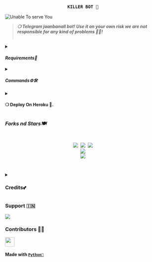 <h3 align="center"><strong><code>KILLER BOT 🚀</code></strong></h3>

<img src="https://telegra.ph/file/0bf6908dda6d5c8a116e9.jpg" alt="Unable To serve You">
<blockquote>
<strong><i>❍&nbsp;Telegram jaanbanall bot! Use it on your own risk we are not responsible for any kind of problems 💫💝!</i></strong><br><br>
</blockquote>
<p>
<details>
<summary><h4><strong><i>Requirements🎀</i></strong></h4></summary>
❍ <code>API_ID</code><br>
&nbsp;&nbsp;&nbsp;&nbsp;&nbsp;&nbsp;&nbsp;&nbsp;➥ <strong>Get it from</strong> <a href="https://my.telegram.org/auth"><code>HERE!</code></a><br>
❍ <code>API_HASH</code><br>
&nbsp;&nbsp;&nbsp;&nbsp;&nbsp;&nbsp;&nbsp;&nbsp;➥ <strong>Get it from</strong> <a href="https://my.telegram.org/auth"><code>HERE!</code></a><br>
❍ <code>BOT_TOKEN</code><br>
&nbsp;&nbsp;&nbsp;&nbsp;&nbsp;&nbsp;&nbsp;&nbsp;➥ <strong>Get it from</strong> <a href="https://t.me/Botfather"><code>@BOTFATHER</code></a><br>
❍ <code>QOWNER_ID</code><br>
&nbsp;&nbsp;&nbsp;&nbsp;&nbsp;&nbsp;&nbsp;&nbsp;➥ <strong>Get it from</strong> <a href="https://t.me/teamagora_bot"><code>@TeamAgora</code></a>
</details><details>
<summary><h4><strong><i>Commands⚙️🛠️</i></strong></h4></summary>
&nbsp;◍&nbsp;<code>/ping</code>&nbsp;:&nbsp;<strong>To Check Bot Ping Status.</strong><br>
&nbsp;◍&nbsp;<code>/banall</code>&nbsp;:&nbsp;<strong>Do Check yourself</strong><br>
&nbsp;◍&nbsp;<code>/leave</code>&nbsp;:&nbsp;<strong>Do Check yourself.</strong><br>
&nbsp;◍&nbsp;<code>/restart</code>&nbsp;:&nbsp;<strong>Do Check yourself.</strong>
</details><details>
<summary><h4><strong>❍&nbsp;Deploy On Heroku 🚀.</strong></h4></summary>
<blockquote><strong>Hey You can deploy this bot on <code>Heroku</code> very easly from here!!</strong><br><br>
<a href="https://heroku.com/deploy?template=https://github.com/Killerboyxd/KILLERBOT/"><img src="https://img.shields.io/badge/Deploy%20To%20Heroku-black?style=for-the-badge&logo=heroku" width="200""/></a>
</blockquote> 
</details>
</p>
<p>
<h3><strong><i>Forks nd Stars🍽️</i></strong></h3>
<pre>
<p align="center">
<img src="https://img.shields.io/github/license/KARNATAKAHACKER/KILLERBOT.svg"> <img src="https://img.shields.io/github/forks/KARNATAKAHACKER/KILLERBOT.svg"> <img src="https://img.shields.io/github/KARNATAKAHACKER/KILLERBOT/Banall.svg">
<a href="https://github.com/CuteBaccha/jaanBanallBot"><img src="https://github-readme-stats.vercel.app/api/pin/?username=ID_SELLER0000 & repo=ISHQ00_I=blue-green"></a>
<a href="https://github.com/CuteBaccha/JaanBanallBot/fork"><img src="https://img.shields.io/badge/Fork%20Banall%20-black?style=for-the-badge&logo=github"></a>
</P>
</pre>
</p>
<p>
<details>
<summary><h3><strong>Credits💕</strong></h3></summary>
<strong>All credit Goes To</strong>&nbsp;<code>CuteBaccha𓆩💗𓆪</code><br>
<code>Telegram:- <a href="https://t.me/DIGITAL_BOT_XD">ＹＯUＲ ＣＲUＳＨ،"(💛</a></code><br>
<code>Github:- <a href="https://github.com/CuteBaccha">ID_SELLER00</a></code><br>
</details>
</p>

<p><h3><strong>Support 🇮🇳</strong></h3>
<a href="https://t.me/DIGITAL_BOT_XD"><img src="https://img.shields.io/badge/Support%20%20Group-black?style=for-the-badge&logo=telegram"></a>
</p>

<p><h3><strong>Contributors 👩‍💻</strong></h3>
<a href = "https://github.com/CuteBaccha/JaanBanallBot/graphs/contributors">
<img src = "https://contrib.rocks/image?repo=@ID_SELLER00/JaanBanallBot" height="30px"/>
</a><br><br>
<strong>Made with <a href="https://python.org"><code>Python🐍</code></a></strong>
</p>
